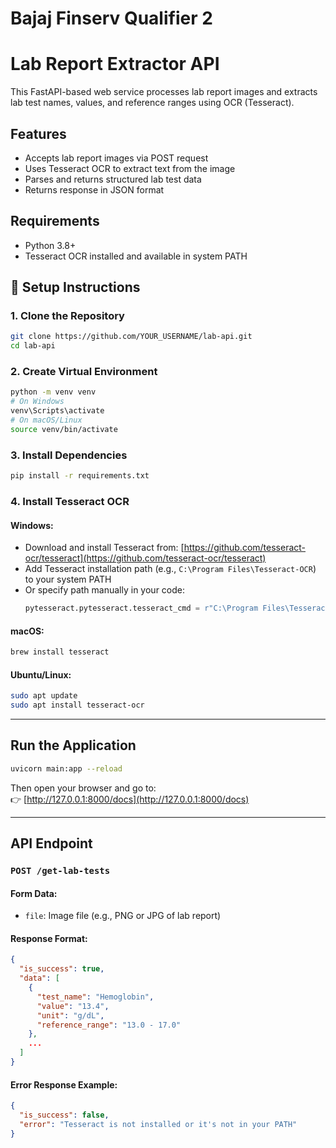 
#  Bajaj Finserv Qualifier 2  
#  Lab Report Extractor API

This FastAPI-based web service processes lab report images and extracts lab test names, values, and reference ranges using OCR (Tesseract).

##  Features

- Accepts lab report images via POST request
- Uses Tesseract OCR to extract text from the image
- Parses and returns structured lab test data
- Returns response in JSON format

##  Requirements

- Python 3.8+
- Tesseract OCR installed and available in system PATH

## 🔧 Setup Instructions

### 1. Clone the Repository

```bash
git clone https://github.com/YOUR_USERNAME/lab-api.git
cd lab-api
```

### 2. Create Virtual Environment

```bash
python -m venv venv
# On Windows
venv\Scripts\activate
# On macOS/Linux
source venv/bin/activate
```

### 3. Install Dependencies

```bash
pip install -r requirements.txt
```

### 4. Install Tesseract OCR

#### Windows:
- Download and install Tesseract from:
  [https://github.com/tesseract-ocr/tesseract](https://github.com/tesseract-ocr/tesseract)
- Add Tesseract installation path (e.g., `C:\Program Files\Tesseract-OCR`) to your system PATH
- Or specify path manually in your code:
  ```python
  pytesseract.pytesseract.tesseract_cmd = r"C:\Program Files\Tesseract-OCR\tesseract.exe"
  ```

#### macOS:
```bash
brew install tesseract
```

#### Ubuntu/Linux:
```bash
sudo apt update
sudo apt install tesseract-ocr
```

---

## Run the Application

```bash
uvicorn main:app --reload
```

Then open your browser and go to:  
👉 [http://127.0.0.1:8000/docs](http://127.0.0.1:8000/docs)

---

## API Endpoint

### `POST /get-lab-tests`

#### Form Data:
- `file`: Image file (e.g., PNG or JPG of lab report)

#### Response Format:
```json
{
  "is_success": true,
  "data": [
    {
      "test_name": "Hemoglobin",
      "value": "13.4",
      "unit": "g/dL",
      "reference_range": "13.0 - 17.0"
    },
    ...
  ]
}
```

#### Error Response Example:
```json
{
  "is_success": false,
  "error": "Tesseract is not installed or it's not in your PATH"
}
```

